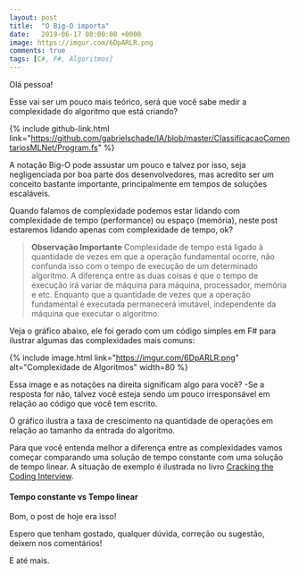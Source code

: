 ```yaml
---
layout: post
title:  "O Big-O importa"
date:   2019-06-17 00:00:00 +0000
image: https://imgur.com/6DpARLR.png
comments: true
tags: [C#, F#, Algoritmos] 
--- 
```

 
Olá pessoa!

Esse vai ser um pouco mais teórico, será que você sabe medir a complexidade do algoritmo que está criando?

<!--more-->

{% include github-link.html link="https://github.com/gabrielschade/IA/blob/master/ClassificacaoComentariosMLNet/Program.fs" %} 

A notação Big-O pode assustar um pouco e talvez por isso, seja negligenciada por boa parte dos desenvolvedores, mas acredito ser um conceito bastante importante, principalmente em tempos de soluções escaláveis.

Quando falamos de complexidade podemos estar lidando com complexidade de tempo (performance) ou espaço (memória), neste post estaremos lidando apenas com complexidade de tempo, ok?

> **Observação Importante**
> Complexidade de tempo está ligado à quantidade de vezes em que a operação fundamental ocorre, não confunda isso com o tempo de execução de um determinado algoritmo.
> A diferença entre as duas coisas é que o tempo de execução irá variar de máquina para máquina, processador, memória e etc. Enquanto que a quantidade de vezes que a operação fundamental é executada permanecerá imutável, independente da máquina que executar o algoritmo.

Veja o gráfico abaixo, ele foi gerado com um código simples em F# para ilustrar algumas das complexidades mais comuns:

{% include image.html link="https://imgur.com/6DpARLR.png" alt="Complexidade de Algoritmos" width=80 %}

Essa image e as notações na direita significam algo para você? -Se a resposta for não, talvez você esteja sendo um pouco irresponsável em relação ao código que você tem escrito.

O gráfico ilustra a taxa de crescimento na quantidade de operações em relação ao tamanho da entrada do algoritmo.

Para que você entenda melhor a diferença entre as complexidades vamos começar comparando uma solução de tempo constante com uma solução de tempo linear. A situação de exemplo é ilustrada no livro [Cracking the Coding Interview](https://www.amazon.com/Cracking-Coding-Interview-Programming-Questions/dp/0984782850).

#### Tempo constante vs Tempo linear



Bom, o post de hoje era isso!

Espero que tenham gostado, qualquer dúvida, correção ou sugestão, deixem nos comentários!

E até mais.